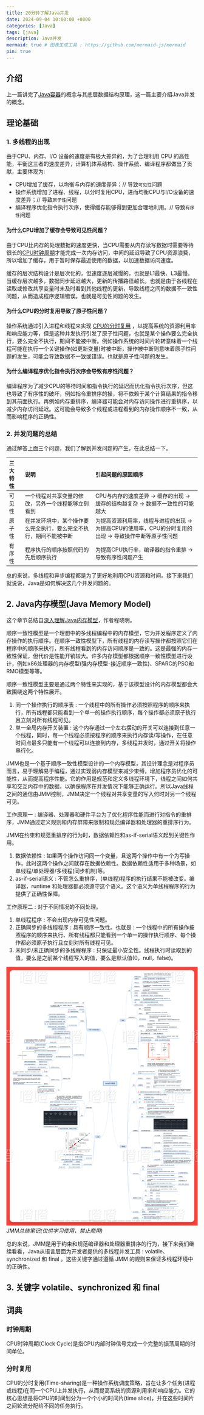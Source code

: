 ```yaml
---
title: 20分钟了解Java并发
date: 2024-09-04 10:00:00 +0800
categories: [Java]
tags: [java]
description: Java并发
mermaid: true # 图表生成工具 : https://github.com/mermaid-js/mermaid
pin: true
---
```


## 介绍
上一篇讲完了[Java容器](https://dengyaqi.github.io/posts/java-collections/)的概念与其底层数据结构原理，这一篇主要介绍Java并发的概念。

## 理论基础

### 1. 多线程的出现
由于CPU、内存、I/O 设备的速度是有极大差异的，为了合理利用 CPU 的高性能，平衡这三者的速度差异，计算机体系结构、操作系统、编译程序都做出了贡献，主要体现为:

  - CPU增加了缓存，以均衡与内存的速度差异；// 导致`可见性`问题
  - 操作系统增加了进程、线程，以分时复用CPU，进而均衡CPU与I/O设备的速度差异；// 导致`原子性`问题
  - 编译程序优化指令执行次序，使得缓存能够得到更加合理地利用。// 导致`有序性`问题

#### 为什么CPU增加了缓存会导致可见性问题？
由于CPU比内存的处理数据的速度更快，当CPU需要从内存读写数据时需要等待很长的[CPU时钟周期](#时钟周期)才能完成一次内存访问，中间的延迟导致了CPU资源浪费，所以增加了缓存，用于暂时保存最近使用的数据，以加速数据访问速度。 

缓存的层次结构设计是层次化的，但速度逐层减慢的，也就是L1最快、L3最慢。当缓存层次越多，数据同步延迟越大，更新的传播路径越长。也就是由于各线程在读取或修改共享变量时未及时看到其他线程的更新，导致线程之间的数据不一致性问题，从而造成程序逻辑错误。也就是可见性问题的发生。

#### 为什么CPU的分时复用导致了原子性问题？
操作系统通过引入进程和线程来实现 [CPU的分时复用](#分时复用) ，以提高系统的资源利用率和响应能力等，但是这种并发执行引发了原子性问题，也就是某个操作要么完全执行，要么完全不执行，期间不能被中断。例如操作系统的时间片轮转意味着一个线程可能在执行一个关键操作(如更新变量)时被中断，操作被中断则意味着原子性问题的发生，可能会导致数据不一致或错误。也就是原子性问题的发生。

#### 为什么编译程序优化指令执行次序会导致有序性问题？
编译程序为了减少CPU的等待时间和指令执行的延迟而优化指令执行次序，但这也导致了有序性的破坏，例如指令重排序的操，将不依赖于某个计算结果的指令移到其前面执行。再例如内存重排序，编译器可能会对内存访问操作进行重排序，以减少内存访问延迟。这可能会导致多个线程或进程看到的内存操作顺序不一致，从而影响程序的正确性。

### 2. 并发问题的总结
通过解答上面三个问题，我们了解到并发问题的产生，在此总结一下。

|三大特性|说明|引起问题的原因顺序|
|:---|:---|:---|
|可见性|一个线程对共享变量的修改，另外一个线程能够立刻看到|CPU与内存的速度差异 -> 缓存的出现 -> 缓存的结构越复杂 -> 数据不一致性的可能越大|
|原子性|在并发环境中，某个操作要么完全执行，要么完全不执行，期间不能被中断|为提高资源利用率，线程与进程的出现 -> 为提高CPU的使用率，CPU的分时复用的出现 -> 导致操作中断等原子性问题|
|有序性|程序执行的顺序按照代码的先后顺序执行|为提高CPU执行率，编译器的指令重排 -> 导致有序性问题产生|

总的来说，多线程和异步编程都是为了更好地利用CPU资源和时间。接下来我们就说说，Java是如何解决这几个并发问题的。

## 2. Java内存模型(Java Memory Model)
这个章节总结自[深入理解Java内存模型](https://www.infoq.cn/minibook/java_memory_model)，作者程晓明。

顺序一致性模型是一个理想中的多线程编程中的内存模型，它为并发程序定义了内存操作的执行顺序。在顺序一致性模型下，所有线程的内存读写操作都按照它们在程序中的顺序来执行，所有线程看到的内存访问顺序是一致的。这是最强的内存一致性保证，但代价是性能开销较大。许多内存模型都根据顺序一致性模型进行设计，例如x86处理器的内存模型(强内存模型-接近顺序一致性)、SPARC的PSO和RMO模型等等。

顺序一致性模型主要是通过两个特性来实现的，基于该模型设计的内存模型都会大致围绕这两个特性展开。
1. 同一个操作执行的顺序表 : 一个线程中的所有操作必须按照程序的顺序来执行，所有线程都只能看到一个单一的操作执行顺序，每个操作都必须原子执行且立刻对所有线程可见。
2. 单一全局内存开关装置 : 这个内存通过一个左右摆动的开关可以连接到任意一个线程，同时，每一个线程必须按程序的顺序来执行内存读/写操作，在任意时间点最多只能有一个线程可以连接到内存，多线程并发时，通过开关将操作串行化。

JMM也是一个基于顺序一致性模型设计的一个内存模型，其设计理念是对程序员而言，易于理解易于编程，通过实现弱内存模型来减少束缚，增加程序员优化的可能性，从而提高程序性能。它的作用是规范和定义多线程环境下，线程之间如何共享和交互内存中的数据，以确保程序在并发情况下能够正确运行。所以Java线程之间的通信由JMM控制，JMM决定一个线程对共享变量的写入何时对另一个线程可见。

工作原理一 : 编译器、处理器和硬件平台为了优化程序性能而进行对指令的重排序，JMM通过定义规则和内存屏障来限制和规范编译器和处理器的重排序行为。

JMM在约束和规范重排序的行为时，数据依赖性和as-if-serial语义起到关键性作用。
1. 数据依赖性 : 如果两个操作访问同一个变量，且这两个操作中有一个为写操作，此时这两个操作之间就存在数据依赖性。数据依赖性适用于多种场景，如单线程/单处理器/多线程(同步机制)等。
2. as-if-serial语义 : 不管怎么重排序，(单线程)程序的执行结果不能被改变。编译器，runtime 和处理器都必须遵守这个语义。这个语义为单线程程序的行为提供了正确性保障。

工作原理二 : 对于不同情况的不同处理。
1. 单线程程序 : 不会出现内存可见性问题。
2. 正确同步的多线程程序 : 具有顺序一致性。也就是 : 一个线程中的所有操作按照程序的顺序来执行、所有线程都只能看到一个单一的操作执行顺序、每个操作都必须原子执行且立刻对所有线程可见。
3. 未同步/未正确同步的多线程程序 : 只保证最小安全性。线程执行时读取到的值，要么是之前某个线程写入的值，要么是默认值(0，null，false)。

![JMM总结笔记](/assets/img/java/jmm_watermark.png)
_JMM总结笔记(仅供学习使用，禁止商用)_

总的来说，JMM是用于约束和规范编译器和处理器重排序的行为，接下来我们继续看看，Java从语言层面为开发者提供的多线程并发工具 : volatile、synchronized 和 final 。这些关键字通过遵循 JMM 的规则来保证多线程环境中的正确性。

## 3. 关键字 volatile、synchronized 和 final

## 词典

### 时钟周期

CPU时钟周期(Clock Cycle)是指CPU内部时钟信号完成一个完整的振荡周期的时间单位。

### 分时复用

CPU的分时复用(Time-sharing)是一种操作系统调度策略，旨在让多个任务(进程或线程)在同一个CPU上并发执行，从而提高系统的资源利用率和响应能力。它的核心思想是将CPU的时间划分为一个个小的时间片(time slice)，并在这些时间片之间轮流分配给不同的任务执行。
